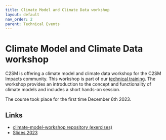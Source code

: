 ```yaml
---
title: Climate Model and Climate Data workshop
layout: default
nav_order: 2
parent: Technical Events
---
```


# Climate Model and Climate Data workshop
C2SM is offering a climate model and climate data workshop for the C2SM Impacts community.
This workshop is part of our [technical training](https://c2sm.ethz.ch/education/technical-training.html).
The workshop provides an introduction to the concept and functionality of climate models and includes a short hands-on session.

The course took place for the first time December 6th 2023.

## Links

- [climate-model-workshop repository (exercises)](https://github.com/C2SM/climate-model-workshop)
- [Slides 2023](https://www.polybox.ethz.ch/index.php/s/Chp2ReEWYMjq1n0)

